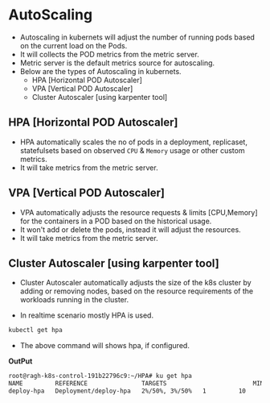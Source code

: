 # AutoScaling
- Autoscaling in kubernets will adjust the number of running pods based on the current load on the Pods.
- It will collects the POD metrics from the metric server.
- Metric server is the default metrics source for autoscaling.
- Below are the types of Autoscaling in kubernets.
  - HPA [Horizontal POD Autoscaler]
  - VPA [Vertical POD Autoscaler]
  - Cluster Autoscaler [using karpenter tool]

## HPA [Horizontal POD Autoscaler]
- HPA automatically scales the no of pods in a deployment, replicaset, statefulsets based on observed `CPU` & `Memory` usage or other custom metrics.
- It will take metrics from the metric server.

## VPA [Vertical POD Autoscaler]
- VPA automatically adjusts the resource requests & limits [CPU,Memory] for the containers in a POD based on the historical usage.
- It won't add or delete the pods, instead it will adjust the resources.
- It will take metrics from the metric server.

## Cluster Autoscaler [using karpenter tool]
- Cluster Autoscaler automatically adjusts the size of the k8s cluster by adding or removing nodes, based on the resource requirements of the workloads running in the cluster.

- In realtime scenario mostly HPA is used.

~~~bash
kubectl get hpa
~~~
- The above command will shows hpa, if configured.

**OutPut**
~~~bash
root@ragh-k8s-control-191b22796c9:~/HPA# ku get hpa
NAME         REFERENCE               TARGETS                        MINPODS   MAXPODS   REPLICAS   AGE
deploy-hpa   Deployment/deploy-hpa   2%/50%, 3%/50%   1         10        1          52s
~~~
